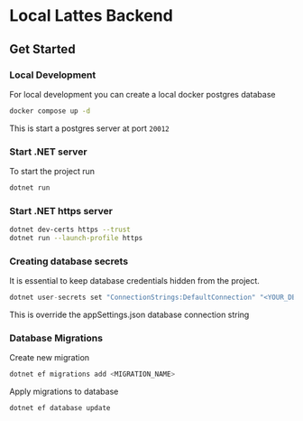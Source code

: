 # Local Lattes Backend

## Get Started

### Local Development

For local development you can create a local docker postgres database

```sh
docker compose up -d
```

This is start a postgres server at port `20012`

### Start .NET server

To start the project run

```sh
dotnet run
```

### Start .NET https server

```sh
dotnet dev-certs https --trust
dotnet run --launch-profile https
```

### Creating database secrets

It is essential to keep database credentials hidden from the project.

```cs
dotnet user-secrets set "ConnectionStrings:DefaultConnection" "<YOUR_DB_CONNECTION>"
```

This is override the appSettings.json database connection string

### Database Migrations

Create new migration

```sh
dotnet ef migrations add <MIGRATION_NAME>
```

Apply migrations to database

```sh
dotnet ef database update
```
